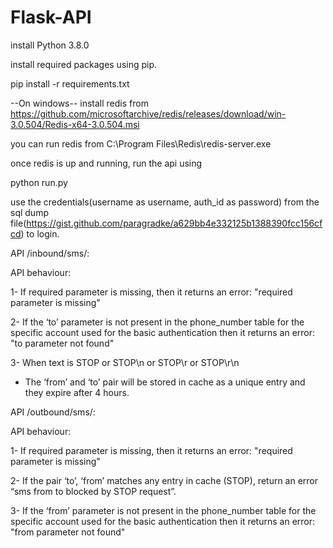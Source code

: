 # Flask-API

install Python 3.8.0 

install required packages using pip.

pip install -r requirements.txt 

--On windows-- install redis from https://github.com/microsoftarchive/redis/releases/download/win-3.0.504/Redis-x64-3.0.504.msi 

you can run redis from C:\Program Files\Redis\redis-server.exe

once redis is up and running, run the api using

python run.py

use the credentials(username as username, auth_id as password) from the sql dump file(https://gist.github.com/paragradke/a629bb4e332125b1388390fcc156cfcd) to login.


API /inbound/sms/:

API behaviour:

1- If required parameter is missing, then it returns an error: "required parameter is missing"

2- If the ‘to’ parameter is not present in the phone_number table for the specific account 
used for the basic authentication then it returns an error: "to parameter not found"

3- When text is STOP or STOP\n or STOP\r or STOP\r\n
 - The ‘from’ and ‘to’ pair will be stored in cache as a unique entry and they
 expire after 4 hours.

 
 API /outbound/sms/:
 
 API behaviour:
 
1- If required parameter is missing, then it returns an error: "required parameter is missing"
 
2- If the pair ‘to’, ‘from’ matches any entry in cache (STOP), return an error “sms from <from> to <to> blocked by STOP request”.
  
3- If the ‘from’ parameter is not present in the phone_number table for the specific account
 used for the basic authentication then it returns an error: "from parameter not found"
